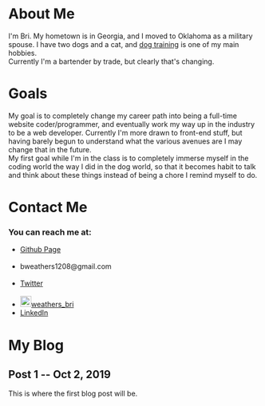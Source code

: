 <!DOCTYPE html>
<html>
<body>
<div>
<h1>About Me</h1>
<p>I'm Bri. My hometown is in Georgia, and I moved to Oklahoma as a military spouse. I have two dogs and a cat, and <a href="http://www.germanshepherddog.com" target="_blank">dog training</a> is one of my main hobbies.<br>Currently I'm a bartender by trade, but clearly that's changing.</p>
</div>
<div>
  <h1>Goals</h1>
<p>My goal is to completely change my career path into being a full-time website coder/programmer, and eventually work my way up in the industry to be a web developer.
Currently I'm more drawn to front-end stuff, but having barely begun to understand what the various avenues are I may change that in the future.<br>My first goal while I'm in the class is to completely immerse myself in the coding world the way I did in the dog world, so that it becomes habit to talk and think about these things instead of being a chore I remind myself to do.</p>
</div>
<div>
<h1>Contact Me</h1>
<h3>You can reach me at:</h3>
  <ul><li><a href="https://www.github.com/bweathers1208.github.io/home.md">Github Page</a></li><br>
  <li>bweathers1208@gmail.com</li><br>
  <li><a href="https://www.twitter.com/bweathers1208">Twitter</a></li><br>
    <li><a href="http://twitter.com/weathers_bri" target="_blank" rel="noopener">
      <img class="icon-img" alt="twitter" src="https://res.cloudinary.com/practicaldev/image/upload/v1456342401/twitter-logo-silhouette_1_letrgc.png" width="22" height="22">weathers_bri</a>
    <li><a href="https://www.linkedin.com/in/bri-weathers">LinkedIn</a></li></ul>
</div>
<h1>My Blog</h1>
<h2>Post 1 -- Oct 2, 2019</h2>
This is where the first blog post will be.
</body>
</html>
